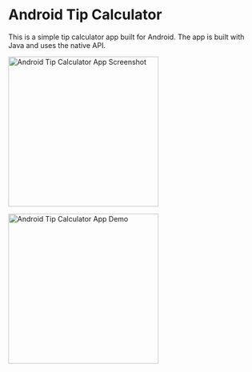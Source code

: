 # Android Tip Calculator

This is a simple tip calculator app built for Android. The app is built with Java and uses the 
native API.

<img 
    src="https://github.com/nadershamma/android-tip-calculator/blob/master/misc/android_tip_calc_app_1.png?raw=true" 
    width="300px" height="auto" alt="Android Tip Calculator App Screenshot" align="center" />
    
<img 
    src="https://github.com/nadershamma/android-tip-calculator/blob/master/misc/android_tip_calc_demo_1.gif?raw=true" 
    width="300px" height="auto" alt="Android Tip Calculator App Demo" align="center" />
     


